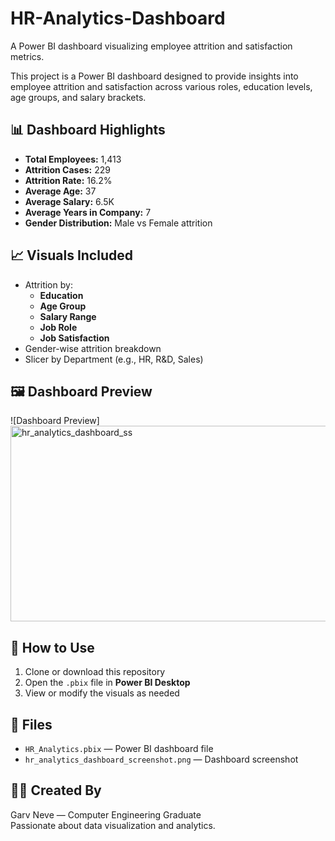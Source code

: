 # HR-Analytics-Dashboard
A Power BI dashboard visualizing employee attrition and satisfaction metrics.


This project is a Power BI dashboard designed to provide insights into employee attrition and satisfaction across various roles, education levels, age groups, and salary brackets.

## 📊 Dashboard Highlights

- **Total Employees:** 1,413  
- **Attrition Cases:** 229  
- **Attrition Rate:** 16.2%  
- **Average Age:** 37  
- **Average Salary:** 6.5K  
- **Average Years in Company:** 7  
- **Gender Distribution:** Male vs Female attrition

## 📈 Visuals Included

- Attrition by:
  - **Education**
  - **Age Group**
  - **Salary Range**
  - **Job Role**
  - **Job Satisfaction**
- Gender-wise attrition breakdown
- Slicer by Department (e.g., HR, R&D, Sales)

## 🖼️ Dashboard Preview

![Dashboard Preview]<img width="569" height="313" alt="hr_analytics_dashboard_ss" src="https://github.com/user-attachments/assets/3c982b14-648b-43e5-b932-02f8ccad73b9" />


## 🧠 How to Use

1. Clone or download this repository
2. Open the `.pbix` file in **Power BI Desktop**
3. View or modify the visuals as needed

## 📂 Files

- `HR_Analytics.pbix` — Power BI dashboard file
- `hr_analytics_dashboard_screenshot.png` — Dashboard screenshot

## 👨‍💻 Created By

Garv Neve — Computer Engineering Graduate  
Passionate about data visualization and analytics.

